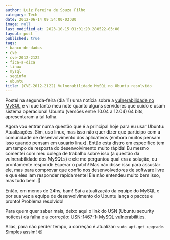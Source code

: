 ```yaml
---
author: Luiz Pereira de Souza Filho
category: Tech
date: 2012-06-14 09:54:00-03:00
image: null
last_modified_at: 2023-10-15 01:01:20.280522-03:00
layout: post
published: true
tags:
- banco-de-dados
- cve
- cve-2012-2122
- fica-a-dica
- linux
- mysql
- seginfo
- ubuntu
title: (CVE-2012-2122) Vulnerabilidade MySQL no Ubuntu resolvido
---
```


Postei na segunda-feira (dia 11) uma notícia sobre a [vulnerabilidade no MySQL](https://luizsouza.com/2012/06/11/falha-no-mysql-permite-acesso-mesmo-com-senha-incorreta/) e vi que tanto meu note quanto alguns servidores que cuido e usam sistema operacional Ubuntu (versões entre 10.04 a 12.04) 64 bits, apresentaram a tal falha.

Agora vou entrar numa questão que é a principal hoje para eu usar Ubuntu: Atualizações. Sim, uso linux, mas isso não quer dizer que participo com a comunidade de desenvolvimento dos aplicativos (embora muitos pensam isso quando pensam em usuário linux). Então esta distro em especifico tem um tempo de resposta do desenvolvimento muito rápida! Eu mesmo comentei com meu colega de trabalho sobre isso (a questão da vulnerabilidade dos MySQLs) e ele me perguntou qual era a solução, eu prontamente respondi: Esperar o patch! Mas não disse isso para assustar ele, mas para comprovar que confio nos desenvolvedores de software livre e que eles iam responder rapidamente! Ele não entendeu muito bem isso, mas tudo bem. 🙂

Então, em menos de 24hs, bam! Sai a atualização da equipe do MySQL e por sua vez a equipe de desenvolvimento do Ubuntu lança o pacote e pronto! Problema resolvido!

Para quem quer saber mais, deixo aqui o link do USN (Ubuntu security notices) da falha e a correção: <a title="USN-1467-1: MySQL vulnerabilities" href="http://www.ubuntu.com/usn/usn-1467-1/" target="_blank">USN-1467-1: MySQL vulnerabilities</a>.

Alias, para não perder tempo, a correção é atualizar: `sudo apt-get upgrade`. Simples assim! 😉
